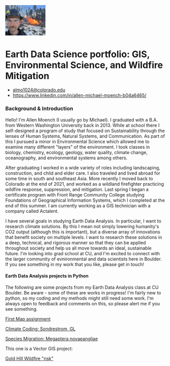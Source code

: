 <img
src = "img/Profile_Images_GitHub_Portfolio/IMG_0788.jpg"
alt = "Skiier Profile Pic"
Width = "25%">
# Earth Data Science portfolio: GIS, Environmental Science, and Wildfire Mitigation
* almo1024@colorado.edu
* https://www.linkedin.com/in/allen-michael-moench-b04a6465/
  
### Background & Introduction
Hello! I'm Allen Moench (I usually go by Michael). I graduated with a B.A. from Western Washington University back in 2013. While at school there I self-designed a program of study that focused on Sustainability through the lenses of Human Systems, Natural Systems, and Communication. As part of this I pursued a minor in Environmental Science which allowed me to examine many different "layers" of the environment. I took classes in biology, chemistry, ecology, geology, water quality, climate change, oceanography, and environmental systems among others. 

After graduating I worked in a wide variety of roles including landscaping, construction, and child and elder care. I also traveled and lived abroad for some time in south and southeast Asia. More recently I moved back to Colorado at the end of 2021, and worked as a wildland firefighter practicing wildfire response, suppression, and mitigation. Last spring I began a certificate program with Front Range Community College studying Foundations of Geographical Information Systems, which I completed at the end of this summer. I am currently working as a GIS technician with a company called Actalent.

I have several goals in studying Earth Data Analysis. In particular, I want to research climate solutions. By this I mean not simply lowering humanity's CO2 output (although this is important), but a diverse array of innovations that benefit society on multiple levels. I want to research these solutions in a deep, technical, and rigorous manner so that they can be applied throughout society and help us all move towards an ideal, sustainable future. I'm looking into grad school at CU, and I'm excited to connect with the larger community of evnironmental and data scientists here in Boulder. If you see something in my work that you like, please get in touch!

#### Earth Data Analysis projects in Python

The following are some projects from my Earth Data Analysis class at CU Boulder. Be aware - some of these are works in progress! I'm fairly new to python, so my coding and my methods might still need some work. I'm always open to feedback and comments on this, so please alert me if you see something.

[First Map assignment](https://allenmoench.github.io/first_map.html)

[Climate Coding: Sondrestrom, GL](https://allenmoench.github.io/climate_coding.html)

[Species Migration: Megaptera novaeangliae](https://allenmoench.github.io/whale_migration2.html)

This one is a Vector GIS project:

[Gold Hill Wildfire "risk"](https://allenmoench.github.io/GH_wildfire.md)
